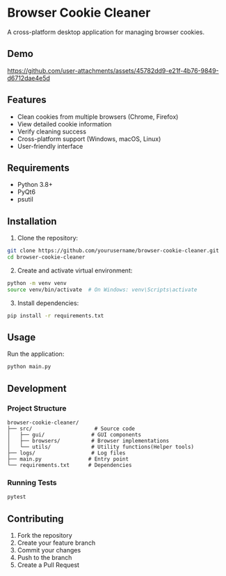 # Browser Cookie Cleaner

A cross-platform desktop application for managing browser cookies.

## Demo

https://github.com/user-attachments/assets/45782dd9-e21f-4b76-9849-d6712dae4e5d


## Features

- Clean cookies from multiple browsers (Chrome, Firefox)
- View detailed cookie information
- Verify cleaning success
- Cross-platform support (Windows, macOS, Linux)
- User-friendly interface

## Requirements

- Python 3.8+
- PyQt6
- psutil

## Installation

1. Clone the repository:
```bash
git clone https://github.com/yourusername/browser-cookie-cleaner.git
cd browser-cookie-cleaner
```

2. Create and activate virtual environment:
```bash
python -m venv venv
source venv/bin/activate  # On Windows: venv\Scripts\activate
```

3. Install dependencies:
```bash
pip install -r requirements.txt
```

## Usage

Run the application:
```bash
python main.py
```

## Development

### Project Structure

```
browser-cookie-cleaner/
├── src/                    # Source code
│   ├── gui/               # GUI components
│   ├── browsers/          # Browser implementations
│   └── utils/             # Utility functions(Helper tools)
├── logs/                  # Log files
├── main.py               # Entry point
└── requirements.txt      # Dependencies
```

### Running Tests

```bash
pytest
```

## Contributing

1. Fork the repository
2. Create your feature branch
3. Commit your changes
4. Push to the branch
5. Create a Pull Request
